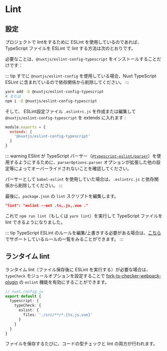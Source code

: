 # Lint

## 設定

プロジェクトで lintをするために ESLint を使用しているのであれば、TypeScript ファイルを ESLint で lint する方法は次のとおりです。

必要なことは、`@nuxtjs/eslint-config-typescript` をインストールすることだけです：

::: tip
すでに `@nuxtjs/eslint-config` を使用している場合、Nuxt TypeScript ESLint に含まれているので依存関係から削除してください。
:::

```sh
yarn add -D @nuxtjs/eslint-config-typescript
# または
npm i -D @nuxtjs/eslint-config-typescript
```

そして、 ESLint設定ファイル `.eslintrc.js` を作成または編集して `@nuxtjs/eslint-config-typescript` を extends に入れます :
```js
module.exports = {
  extends: [
    '@nuxtjs/eslint-config-typescript'
  ]
}
```
::: warning 
ESlint が TypeScript パーサー（[`@typescript-eslint/parser`](https://github.com/typescript-eslint/typescript-eslint/tree/master/packages/parser)）を使用するようにするために、`parserOptions.parser` オプションが拡張した他の設定等によってオーバーライドされないことを確認してください。

パーサーとして `babel-eslint` を使用していた場合は、`.eslintrc.js` と依存関係から削除してください。
:::

最後に、`package.json` の `lint` スクリプトを編集します。

```json
"lint": "eslint --ext .ts,.js,.vue ."
```

</div>

これで `npm run lint`（もしくは `yarn lint`）を実行して TypeScript ファイルを lint できるようになりました。

::: tip
TypeScript ESLint のルールを編集/上書きする必要がある場合は、[こちら](https://github.com/typescript-eslint/typescript-eslint/tree/master/packages/eslint-plugin#supported-rules)でサポートしているルールの一覧をみることができます。
:::

## ランタイム lint

ランタイム lint（ファイル保存後に ESLint を実行する）が必要な場合は、`typeCheck` モジュールオプションを設定することで [fork-ts-checker-webpack-plugin](https://github.com/TypeStrong/fork-ts-checker-webpack-plugin) の `eslint` 機能を有効にすることができます。

```ts
// nuxt.config.js
export default {
  typescript: {
    typeCheck: {
      eslint: {
        files: './src/**/*.{ts,js,vue}'
      }
    }
  }
}
```

ファイルを保存するたびに、コードの型チェックと lint の両方が行われます。

